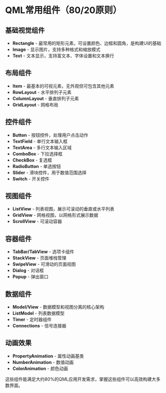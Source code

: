 
# QML常用组件（80/20原则）

## 基础视觉组件
- **Rectangle** - 最常用的矩形元素，可设置颜色、边框和圆角，是构建UI的基础
- **Image** - 显示图片，支持多种格式和缩放模式
- **Text** - 文本显示，支持富文本、字体设置和文本换行

## 布局组件
- **Item** - 最基本的可视元素，无外观但可包含其他元素
- **RowLayout** - 水平排列子元素
- **ColumnLayout** - 垂直排列子元素
- **GridLayout** - 网格布局

## 控件组件
- **Button** - 按钮控件，处理用户点击动作
- **TextField** - 单行文本输入框
- **TextArea** - 多行文本输入区域
- **ComboBox** - 下拉选择框
- **CheckBox** - 复选框
- **RadioButton** - 单选按钮
- **Slider** - 滑块控件，用于数值范围选择
- **Switch** - 开关控件

## 视图组件
- **ListView** - 列表视图，展示可滚动的垂直或水平列表
- **GridView** - 网格视图，以网格形式展示数据
- **ScrollView** - 可滚动容器

## 容器组件
- **TabBar/TabView** - 选项卡组件
- **StackView** - 页面堆栈管理
- **SwipeView** - 可滑动的页面视图
- **Dialog** - 对话框
- **Popup** - 弹出窗口

## 数据组件
- **Model/View** - 数据模型和视图分离的核心架构
- **ListModel** - 列表数据模型
- **Timer** - 定时器组件
- **Connections** - 信号连接器

## 动画效果
- **PropertyAnimation** - 属性动画基类
- **NumberAnimation** - 数值动画
- **ColorAnimation** - 颜色动画

这些组件能满足大约80%的QML应用开发需求，掌握这些组件可以高效构建大多数界面。
